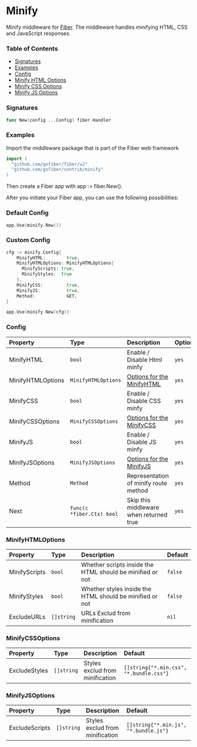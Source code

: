 # Minify
Minify middleware for [Fiber](https://github.com/gofiber/fiber). The middleware handles minifying HTML, CSS and JavaScript responses.

### Table of Contents
- [Signatures](#signatures)
- [Examples](#examples)
- [Config](#config)
- [Minify HTML Options](#minifyhtmloptions)
- [Minify CSS Options](#minifycssoptions)
- [Minify JS Options](#minifyjsoptions)


### Signatures
```go
func New(config ...Config) fiber.Handler
```

### Examples
Import the middleware package that is part of the Fiber web framework
```go
import (
  "github.com/gofiber/fiber/v2"
  "github.com/gofiber/contrib/minify"
)
```

Then create a Fiber app with app := fiber.New().

After you initiate your Fiber app, you can use the following possibilities:

### Default Config

```go
app.Use(minify.New())
```

### Custom Config

```go
cfg := minify.Config{
    MinifyHTML:        true,
    MinifyHTMLOptions: MinifyHTMLOptions{
      MinifyScripts: true,
      MinifyStyles:  true
    },
    MinifyCSS:         true,
    MinifyJS:          true,
    Method:            GET,
}

app.Use(minify.New(cfg))
```
### Config
| Property | Type | Description | Optional | Default |
| :--- | :--- | :--- | :--- | :--- |
| MinifyHTML | `bool` | Enable / Disable Html minfy | `yes` | `true` |
| MinifyHTMLOptions | `MinifyHTMLOptions` | [Options for the MinifyHTML](#minifyhTMLoptions) | `yes` | `MinifyHTMLOptions` |
| MinifyCSS | `bool` | Enable / Disable CSS minfy | `yes` | `false` |
| MinifyCSSOptions | `MinifyCSSOptions` | [Options for the MinifyCSS](#MinifyCSSOptions) | `yes` | `MinifyCSSOptions` |
| MinifyJS | `bool` | Enable / Disable JS minfy | `yes` | `false` |
| MinifyJSOptions | `MinifyJSOptions` | [Options for the MinifyJS](#MinifyJSOptions) | `yes` | `MinifyJSOptions` |
| Method | `Method` | Representation of minify route method | `yes` | `GET` |
| Next | `func(c *fiber.Ctx) bool` | Skip this middleware when returned true | `yes` | `nil` |

### MinifyHTMLOptions
| Property | Type | Description | Default |
| :--- | :--- | :--- | :--- |
| MinifyScripts | `bool` | Whether scripts inside the HTML should be minified or not | `false` |
| MinifyStyles | `bool` | Whether styles inside the HTML should be minified or not | `false` |
| ExcludeURLs | `[]string` | URLs Exclud from minification | `nil` |

### MinifyCSSOptions
| Property | Type | Description | Default |
| :--- | :--- | :--- | :--- |
| ExcludeStyles | `[]string` | Styles exclud from minification | `[]string{"*.min.css", "*.bundle.css"}` |

### MinifyJSOptions
| Property | Type | Description | Default |
| :--- | :--- | :--- | :--- |
| ExcludeScripts | `[]string` | Styles exclud from minification | `[]string{"*.min.js", "*.bundle.js"}` |
